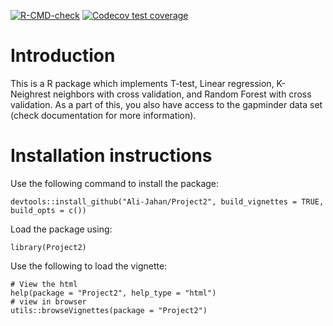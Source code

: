 <!-- badges: start -->
[![R-CMD-check](https://github.com/Ali-Jahan/Project2/workflows/R-CMD-check/badge.svg)](https://github.com/Ali-Jahan/Project2/actions)
[![Codecov test coverage](https://codecov.io/gh/Ali-Jahan/Project2/branch/master/graph/badge.svg)](https://codecov.io/gh/Ali-Jahan/Project2?branch=master)
<!-- badges: end -->

# Introduction
This is a R package which implements T-test, Linear regression, K-Neighrest neighbors with cross validation, and Random Forest with cross validation. As a part of this, you also have access to the gapminder data set (check documentation for more information).
# Installation instructions
Use the following command to install the package:

```{r, eval = FALSE}
devtools::install_github("Ali-Jahan/Project2", build_vignettes = TRUE, build_opts = c())
```
Load the package using:
```{r, eval = FALSE}
library(Project2)
```
Use the following to load the vignette:
```{r, eval = FALSE}
# View the html
help(package = "Project2", help_type = "html")
# view in browser
utils::browseVignettes(package = "Project2")
```
